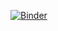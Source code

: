 [![Binder](https://mybinder.org/badge_logo.svg)](https://mybinder.org/v2/gh/kchanakya/PythonCourse.git/main)
